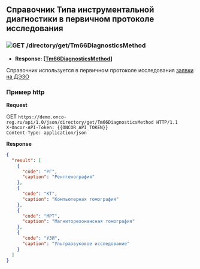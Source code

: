 ## Справочник Типа инструментальной диагностики в первичном протоколе исследования

### ![GET](../../../../img/get.png) /directory/get/Tm66DiagnosticsMethod
* **Response: [[Tm66DiagnosticsMethod](../../../../types/types.md#com.siams.med.api.Tm66DiagnosticsMethod)]**

Справочник используется в первичном протоколе исследования [заявки на ДЭЗО](../../../../methods/search/get/RecordsPage/index.md)

### Пример http

**Request** 

GET `https://demo.onco-reg.ru/api/1.0/json/directory/get/Tm66DiagnosticsMethod HTTP/1.1`  
`X-Oncor-API-Token: {{ONCOR_API_TOKEN}}`  
`Content-Type: application/json`

**Response**

```json
{
  "result": [
    {
      "code": "РГ",
      "caption": "Рентгенография"
    },
    {
      "code": "КТ",
      "caption": "Компьютерная томография"
    },
    {
      "code": "МРТ",
      "caption": "Магниторезонансная томография"
    },
    {
      "code": "УЗИ",
      "caption": "Ультразвуковое исследование"
    }
  ]
}
```